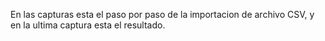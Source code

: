 En las capturas esta el paso por paso de la importacion de archivo CSV, y en la ultima captura esta el resultado.
